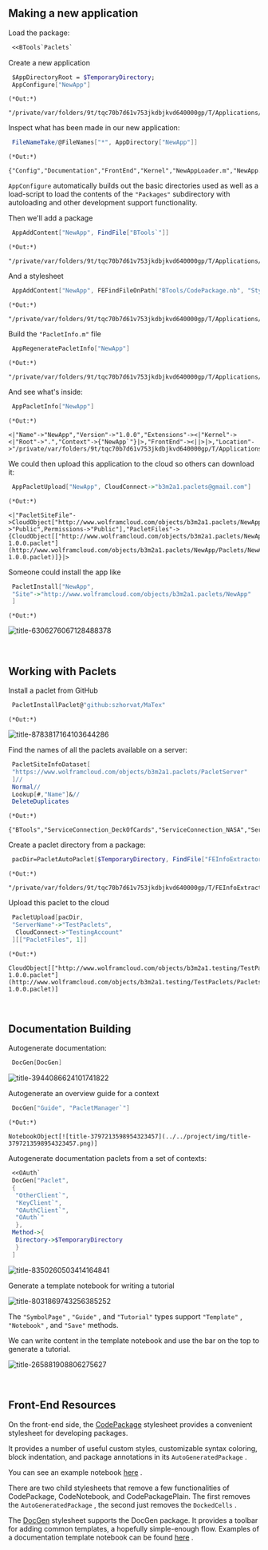 <a id="making-a-new-application" style="width:0;height:0;margin:0;padding:0;">&zwnj;</a>

## Making a new application

Load the package:

```mathematica
 <<BTools`Paclets`
```

Create a new application

```mathematica
 $AppDirectoryRoot = $TemporaryDirectory; 
 AppConfigure["NewApp"]
```

	(*Out:*)
	
	"/private/var/folders/9t/tqc70b7d61v753jkdbjkvd640000gp/T/Applications/NewApp"

Inspect what has been made in our new application:

```mathematica
 FileNameTake/@FileNames["*", AppDirectory["NewApp"]]
```

	(*Out:*)
	
	{"Config","Documentation","FrontEnd","Kernel","NewAppLoader.m","NewApp.wl","Packages","Private","project","Resources"}

```AppConfigure```  automatically builds out the basic directories used as well as a load-script to load the contents of the  ```"Packages"```  subdirectory with autoloading and other development support functionality.

Then we'll add a package

```mathematica
 AppAddContent["NewApp", FindFile["BTools`"]]
```

	(*Out:*)
	
	"/private/var/folders/9t/tqc70b7d61v753jkdbjkvd640000gp/T/Applications/NewApp/Packages/init.m"

And a stylesheet

```mathematica
 AppAddContent["NewApp", FEFindFileOnPath["BTools/CodePackage.nb", "StyleSheet"]]
```

	(*Out:*)
	
	"/private/var/folders/9t/tqc70b7d61v753jkdbjkvd640000gp/T/Applications/NewApp/FrontEnd/StyleSheets/CodePackage.nb"

Build the  ```"PacletInfo.m"```  file

```mathematica
 AppRegeneratePacletInfo["NewApp"]
```

	(*Out:*)
	
	"/private/var/folders/9t/tqc70b7d61v753jkdbjkvd640000gp/T/Applications/NewApp/PacletInfo.m"

And see what's inside:

```mathematica
 AppPacletInfo["NewApp"]
```

	(*Out:*)
	
	<|"Name"->"NewApp","Version"->"1.0.0","Extensions"-><|"Kernel"-><|"Root"->".","Context"->{"NewApp`"}|>,"FrontEnd"-><||>|>,"Location"->"/private/var/folders/9t/tqc70b7d61v753jkdbjkvd640000gp/T/Applications/NewApp"|>

We could then upload this application to the cloud so others can download it:

```mathematica
 AppPacletUpload["NewApp", CloudConnect->"b3m2a1.paclets@gmail.com"]
```

	(*Out:*)
	
	<|"PacletSiteFile"->CloudObject["http://www.wolframcloud.com/objects/b3m2a1.paclets/NewApp/PacletSite.mz",Permissions->"Public",Permissions->"Public"],"PacletFiles"->{CloudObject[["http://www.wolframcloud.com/objects/b3m2a1.paclets/NewApp/Paclets/NewApp-1.0.0.paclet"](http://www.wolframcloud.com/objects/b3m2a1.paclets/NewApp/Paclets/NewApp-1.0.0.paclet)]}|>

Someone could install the app like

```mathematica
 PacletInstall["NewApp",
 "Site"->"http://www.wolframcloud.com/objects/b3m2a1.paclets/NewApp"
 ]
```

	(*Out:*)
	
![title-6306276067128488378](../../project/img/title-6306276067128488378.png)

<a id="working-with-paclets" style="width:0;height:0;margin:0;padding:0;">&zwnj;</a>

## Working with Paclets

Install a paclet from GitHub

```mathematica
 PacletInstallPaclet@"github:szhorvat/MaTex"
```

	(*Out:*)
	
![title-8783817164103644286](../../project/img/title-8783817164103644286.png)

Find the names of all the paclets available on a server:

```mathematica
 PacletSiteInfoDataset[
 "https://www.wolframcloud.com/objects/b3m2a1.paclets/PacletServer"
 ]//
 Normal//
 Lookup[#,"Name"]&//
 DeleteDuplicates
```

	(*Out:*)
	
	{"BTools","ServiceConnection_DeckOfCards","ServiceConnection_NASA","ServiceConnection_StackExchange","ChemTools","ServiceConnection_WolframCommunity","SiteBuilder","PyTools","ServiceConnection_GitHub","PacKit","DocGen","OldHelpBrowser","CustomServiceConnection","CuratedData","ServiceConnection_GoogleDrive","ServiceConnection_Qwant","AmhCode","ObjectFramework","ServiceConnection_Git","ServiceConnection_GitHubJobs"}

Create a paclet directory from a package:

```mathematica
 pacDir=PacletAutoPaclet[$TemporaryDirectory, FindFile["FEInfoExtractor`"]]
```

	(*Out:*)
	
	"/private/var/folders/9t/tqc70b7d61v753jkdbjkvd640000gp/T/FEInfoExtractor"

Upload this paclet to the cloud

```mathematica
 PacletUpload[pacDir,
 "ServerName"->"TestPaclets",
  CloudConnect->"TestingAccount"
 ][["PacletFiles", 1]]
```

	(*Out:*)
	
	CloudObject[["http://www.wolframcloud.com/objects/b3m2a1.testing/TestPaclets/Paclets/FEInfoExtractor-1.0.0.paclet"](http://www.wolframcloud.com/objects/b3m2a1.testing/TestPaclets/Paclets/FEInfoExtractor-1.0.0.paclet)]

<a id="documentation-building" style="width:0;height:0;margin:0;padding:0;">&zwnj;</a>

## Documentation Building

Autogenerate documentation:

```mathematica
 DocGen[DocGen]
```

![title-3944086624101741822](../../project/img/title-3944086624101741822.png)

Autogenerate an overview guide for a context

```mathematica
 DocGen["Guide", "PacletManager`"]
```

	(*Out:*)
	
	NotebookObject[![title-3797213598954323457](../../project/img/title-3797213598954323457.png)]

Autogenerate documentation paclets from a set of contexts:

```mathematica
 <<OAuth` 
 DocGen["Paclet", 
 {
  "OtherClient`",
  "KeyClient`",
  "OAuthClient`",
  "OAuth`"
  },
 Method->{
  Directory->$TemporaryDirectory
  }
 ]
```

![title-8350260503414164841](../../project/img/title-8350260503414164841.png)

Generate a template notebook for writing a tutorial

![title-8031869743256385252](../../project/img/title-8031869743256385252.png)

The  ```"SymbolPage"``` ,  ```"Guide"``` , and  ```"Tutorial"```  types support  ```"Template"``` ,  ```"Notebook"``` , and  ```"Save"```  methods.

We can write content in the template notebook and use the bar on the top to generate a tutorial.

![title-265881908806275627](../../project/img/title-265881908806275627.png)

<a id="frontend-resources" style="width:0;height:0;margin:0;padding:0;">&zwnj;</a>

## Front-End Resources

On the front-end side, the  [CodePackage](FrontEnd/StyleSheets/BTools/CodePackage.nb)  stylesheet provides a convenient stylesheet for developing packages. 

It provides a number of useful custom styles, customizable syntax coloring, block indentation, and package annotations in its  ```AutoGeneratedPackage``` .

You can see an example notebook  [here](Notebook-CodePackage.nb) .

There are two child stylesheets that remove a few functionalities of CodePackage, CodeNotebook, and CodePackagePlain. The first removes the  ```AutoGeneratedPackage``` , the second just removes the  ```DockedCells``` .

The  [DocGen](FrontEnd/StyleSheets/BTools/DocGen.nb)  stylesheet supports the DocGen package. It provides a toolbar for adding common templates, a hopefully simple-enough flow. Examples of a documentation template notebook can be found  [here](Notebook-DocGen.nb) .